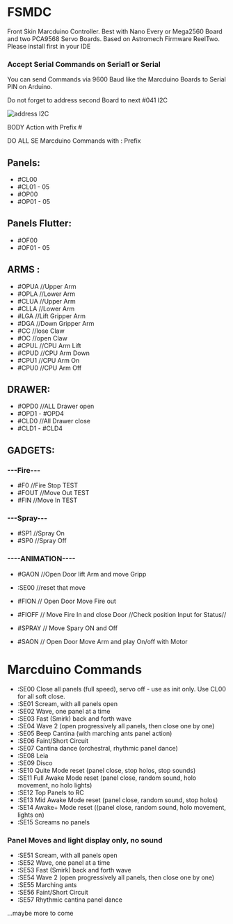 # FSMDC
 
Front Skin Marcduino Controller.
Best with Nano Every or Mega2560 Board and two PCA9568 Servo Boards.
Based on Astromech Firmware ReelTwo. Please install first in your IDE

### Accept Serial Commands on Serial1 or Serial

You can send Commands via 9600 Baud like the Marcduino Boards to Serial PIN on Arduino.



Do not forget to address second Board to next #041 I2C 

![address I2C](https://aws1.discourse-cdn.com/standard10/uploads/xod/original/2X/2/2d5c10229152ca2a7e5970a3ae039689d0eccfc4.jpeg)

 
BODY Action with Prefix #
 
DO ALL SE Marcduino Commands with : Prefix 

## Panels:
* #CL00
* #CL01 - 05
* #OP00
* #OP01 - 05
  
## Panels Flutter:
* #OF00
* #OF01 - 05

## ARMS :
* #OPUA   //Upper Arm
* #OPLA   //Lower Arm
* #CLUA   //Upper Arm
* #CLLA   //Lower Arm
* #LGA   //Lift Gripper Arm
* #DGA   //Down Gripper Arm
* #CC    //lose Claw
* #OC    //open Claw
* #CPUL  //CPU Arm Lift
* #CPUD  //CPU Arm Down
* #CPU1  //CPU Arm On
* #CPU0  //CPU Arm Off

## DRAWER:
* #OPD0  //ALL Drawer open
* #OPD1 - #OPD4
* #CLD0  //All Drawer close
* #CLD1  - #CLD4

## GADGETS:
### ---Fire---
* #F0    //Fire Stop  TEST
* #FOUT  //Move Out   TEST
* #FIN   //Move In    TEST

### ---Spray---
* #SP1   //Spray On
* #SP0   //Spray Off

### ----ANIMATION----
* #GAON   //Open Door lift Arm and move Gripp
* :SE00   //reset that move
* #FION   // Open Door Move Fire out
* #FIOFF  // Move Fire In and close Door
//Check position Input for Status//

* #SPRAY  // Move Spary ON and Off
* #SAON   // Open Door Move Arm and play On/off with Motor

# Marcduino Commands
* :SE00     Close all panels (full speed), servo off - use as init only. Use CL00 for all soft close.
* :SE01     Scream, with all panels open
* :SE02     Wave, one panel at a time
* :SE03     Fast (Smirk) back and forth wave
* :SE04     Wave 2 (open progressively all panels, then close one by one)
* :SE05     Beep Cantina (with marching ants panel action)
* :SE06     Faint/Short Circuit
* :SE07     Cantina dance (orchestral, rhythmic panel dance)
* :SE08     Leia
* :SE09     Disco
* :SE10     Quite Mode reset (panel close, stop holos, stop sounds)
* :SE11     Full Awake Mode reset (panel close, random sound, holo movement, no holo lights)
* :SE12     Top Panels to RC
* :SE13     Mid Awake Mode reset (panel close, random sound, stop holos)
* :SE14     Awake+ Mode reset ((panel close, random sound, holo movement, lights on)
* :SE15     Screams no panels

###  Panel Moves and light display only, no sound

* :SE51     Scream, with all panels open
* :SE52     Wave, one panel at a time
* :SE53     Fast (Smirk) back and forth wave
* :SE54     Wave 2 (open progressively all panels, then close one by one)
* :SE55     Marching ants 
* :SE56     Faint/Short Circuit
* :SE57     Rhythmic cantina panel dance

...maybe more to come
